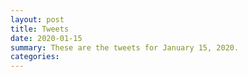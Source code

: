 ```yaml
---
layout: post
title: Tweets
date: 2020-01-15
summary: These are the tweets for January 15, 2020.
categories:
---
```



